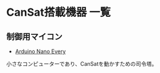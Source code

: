 # CanSat搭載機器 一覧

## 制御用マイコン
+ [Arduino Nano Every](https://amazon.co.jp/Arduino-Nano-%E3%81%99%E3%81%B9%E3%81%A6%E3%81%AE%E3%83%98%E3%83%83%E3%83%80%E3%83%BC%E5%8F%96%E3%82%8A%E4%BB%98%E3%81%91%E3%80%82/dp/B07WWK29XF/ref=sr_1_2?__mk_ja_JP=%E3%82%AB%E3%82%BF%E3%82%AB%E3%83%8A&crid=1269XG8C56XL7&keywords=arduino+nano+every&qid=1697974911&sprefix=arduino+nano+every%2Caps%2C180&sr=8-2)

小さなコンピューターであり、CanSatを動かすための司令塔。
